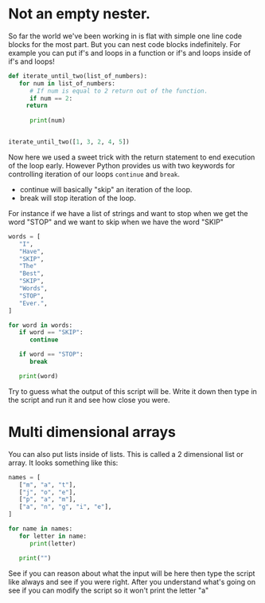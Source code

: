 # Not an empty nester.
So far the world we've been working in is flat with simple one line code blocks
for the most part. But you can nest code blocks indefinitely. For example you
can put if's and loops in a function or if's and loops inside of if's and loops!

```python
def iterate_until_two(list_of_numbers):
   for num in list_of_numbers:
      # If num is equal to 2 return out of the function.
      if num == 2:
	 return
      
      print(num)


iterate_until_two([1, 3, 2, 4, 5])
```

Now here we used a sweet trick with the return statement to end execution of the
loop early. However Python provides us with two keywords for controlling
iteration of our loops `continue` and `break`.

- continue will basically "skip" an iteration of the loop.
- break will stop iteration of the loop.

For instance if we have a list of strings and want to stop when we get the word
"STOP" and we want to skip when we have the word "SKIP"

```python
words = [
   "I",
   "Have",
   "SKIP",
   "The"
   "Best",
   "SKIP",
   "Words",
   "STOP",
   "Ever.",
]

for word in words:
   if word == "SKIP":
      continue

   if word == "STOP":
      break

   print(word)
```

Try to guess what the output of this script will be. Write it down then type in
the script and run it and see how close you were.

# Multi dimensional arrays
You can also put lists inside of lists. This is called a 2 dimensional list or 
array. It looks something like this:

```python
names = [
   ["m", "a", "t"], 
   ["j", "o", "e"],
   ["p", "a", "m"],
   ["a", "n", "g", "i", "e"],
]

for name in names:
   for letter in name:
      print(letter)

   print("")
```

See if you can reason about what the input will be here then type the script
like always and see if you were right. After you understand what's going on
see if you can modify the script so it won't print the letter "a"
